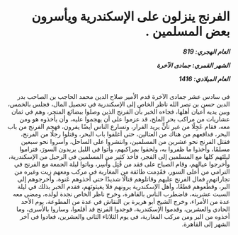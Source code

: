 <h1 dir="rtl">الفرنج ينزلون على الإسكندرية ويأسرون بعض المسلمين .</h1>

<h5 dir="rtl">العام الهجري:  819

الشهر القمري: جمادى الآخرة

العام الميلادي: 1416</h5>

<p dir="rtl">في سادس عشر جمادى الآخرة قدم الأمير صلاح الدين محمد الحاجب بن الصاحب بدر الدين حسن بن نصر الله ناظر الخاص إلى الإسكندرية في تحصيل المال، فجلس بالخمس، وبين يديه أعيان أهلها، فجاءه الخبر بأن الفرنج الذين وصلوا ببضائع المتجر، وهم في ثمان عشاريات من مراكب بحر الملح، قد عزموا على أن يهجموا عليه، وأن يأخذوه هو ومن معه، فقام عَجِلًا من غير تأنٍّ يريد الفرار، وتسارع الناس أيضًا يفرون، فهجم الفرنج من باب البحر، فدافعهم من هناك من العتالين، حتى أغلقوا باب البحر، وقتلوا رجلًا من الفرنج، فقتل الفرنج نحو عشرين من المسلمين، وانتشروا على الساحل، وأسروا نحو سبعين مسلمًا، وأخذوا ما ظفروا به، ولحقوا بمراكبهم، وأتوا في الليل يريدون السورَ، فتراموا ليلتَهم كلها مع المسلمين إلى الفجر، فأخذ كثير من المسلمين في الرحيل من الإسكندرية، وأخرجوا عيالهم، وقام الصياح على فقد من قُتِل وأُسِر، وباتوا ليلة الجمعة مع الفرنج في الترامي من أعلى السور، فقَدِمت طائفة من المغاربة في مركب ومعهم زيت وغيره من تجاراتهم، فمال الفرنج عليهم وقاتلوهم قتالًا شديدًا حتى أخذوهم عَنوة، وأخرجوهم إلى البر، وقطَّعوهم قطعًا، وأهل الإسكندرية يرونهم فلا يغيثونَهم، فقدم الخبر بذلك في ليلة السبت عشرينه، فاضطرب الناس بالقاهرة، وخرج ناظر الخاص نجدة لولده، ومضى معه عدة من الأمراء، وخرج الشيخ أبو هريرة بن النقاش في عدة من المطوعة، يوم الأحد الحادي والعشرين، وقدموا الإسكندرية، فوجدوا الفرنج قد أقلعوا، وساروا بالأسرى، وما أخذوه من البر ومن مركب المغاربة، في يوم الثلاثاء الثاني والعشرين، فعادوا في آخر الشهر إلى القاهرة.</p></br>
